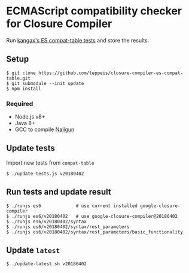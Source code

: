ECMAScript compatibility checker for Closure Compiler
====

Run [kangax's ES compat-table tests](https://kangax.github.io/compat-table/es6/) and store the results.

## Setup

```console
$ git clone https://github.com/teppeis/closure-compiler-es-compat-table.git
$ git submodule --init update
$ npm install
```

### Required

- Node.js v8+
- Java 8+
- GCC to compile [Nailgun](http://martiansoftware.com/nailgun/)

## Update tests

Import new tests from `compat-table`

```console
$ ./update-tests.js v20180402
```

## Run tests and update result

```console
$ ./runjs es6             # use current installed google-closure-compiler
$ ./runjs es6/v20180402   # use google-closure-compiler@20180402
$ ./runjs es6/v20180402/syntax
$ ./runjs es6/v20180402/syntax/rest_parameters
$ ./runjs es6/v20180402/syntax/rest_parameters/basic_functionality
```

## Update `latest`

```console
$ ./update-latest.sh v20180402
```

